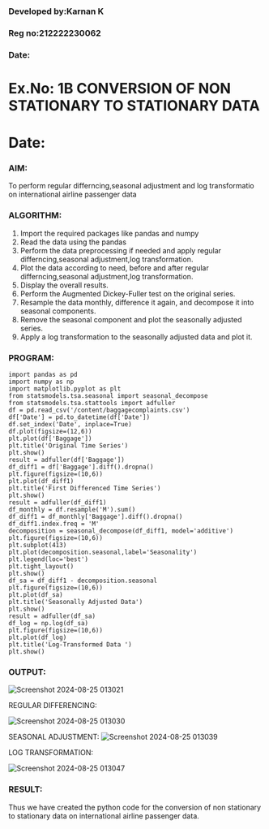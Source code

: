 ### Developed by:Karnan K
### Reg no:212222230062
### Date:
# Ex.No: 1B                     CONVERSION OF NON STATIONARY TO STATIONARY DATA
# Date: 

### AIM:
To perform regular differncing,seasonal adjustment and log transformatio on international airline passenger data
### ALGORITHM:
1. Import the required packages like pandas and numpy
2. Read the data using the pandas
3. Perform the data preprocessing if needed and apply regular differncing,seasonal adjustment,log transformation.
4. Plot the data according to need, before and after regular differncing,seasonal adjustment,log transformation.
5. Display the overall results.
3. Perform the Augmented Dickey-Fuller test on the original series.
4. Resample the data monthly, difference it again, and decompose it into seasonal components.
5. Remove the seasonal component and plot the seasonally adjusted series.
6. Apply a log transformation to the seasonally adjusted data and plot it.
### PROGRAM:


```
import pandas as pd
import numpy as np
import matplotlib.pyplot as plt
from statsmodels.tsa.seasonal import seasonal_decompose
from statsmodels.tsa.stattools import adfuller
df = pd.read_csv('/content/baggagecomplaints.csv')
df['Date'] = pd.to_datetime(df['Date'])
df.set_index('Date', inplace=True)
df.plot(figsize=(12,6))
plt.plot(df['Baggage'])
plt.title('Original Time Series')
plt.show()
result = adfuller(df['Baggage'])
df_diff1 = df['Baggage'].diff().dropna()
plt.figure(figsize=(10,6))
plt.plot(df_diff1)
plt.title('First Differenced Time Series')
plt.show()
result = adfuller(df_diff1)
df_monthly = df.resample('M').sum()
df_diff1 = df_monthly['Baggage'].diff().dropna()
df_diff1.index.freq = 'M'
decomposition = seasonal_decompose(df_diff1, model='additive')
plt.figure(figsize=(10,6))
plt.subplot(413)
plt.plot(decomposition.seasonal,label='Seasonality')
plt.legend(loc='best')
plt.tight_layout()
plt.show()
df_sa = df_diff1 - decomposition.seasonal
plt.figure(figsize=(10,6))
plt.plot(df_sa)
plt.title('Seasonally Adjusted Data')
plt.show()
result = adfuller(df_sa)
df_log = np.log(df_sa)
plt.figure(figsize=(10,6))
plt.plot(df_log)
plt.title('Log-Transformed Data ')
plt.show()
```
### OUTPUT:
![Screenshot 2024-08-25 013021](https://github.com/user-attachments/assets/56f6e3c7-8000-4e05-8842-b8db6f3ee390)


REGULAR DIFFERENCING:

![Screenshot 2024-08-25 013030](https://github.com/user-attachments/assets/f2f6d8db-6b0c-4a4a-b37f-25a53e6cdfc2)

SEASONAL ADJUSTMENT:
![Screenshot 2024-08-25 013039](https://github.com/user-attachments/assets/244b4b69-6557-46fe-a49e-978ef984fde6)


LOG TRANSFORMATION:

![Screenshot 2024-08-25 013047](https://github.com/user-attachments/assets/81388ced-4040-4f84-ab26-78ca53f5781f)

### RESULT:
Thus we have created the python code for the conversion of non stationary to stationary data on international airline passenger
data.
